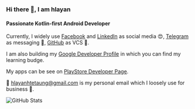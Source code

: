 ### Hi there 👋, I am hlayan
#### Passionate Kotlin-first Android Developer

Currently, I widely use [Facebook](https://www.facebook.com/HlayanHtetAung) and [LinkedIn](https://www.linkedin.com/in/hlayanhtetaung) as social media 😍, [Telegram](https://t.me/hlayanhtetaung) as messaging 🥰, [GitHub](https://github.com/hlayan) as VCS 🤞.

I am also building my [Google Developer Profile](https://g.dev/hlayan) in which you can find my learning budge.

My apps can be see on [PlayStore Developer Page](https://play.google.com/store/apps/dev?id=4979257576048559572).

💌 hlayanhtetaung@gmail.com is my personal email which I loosely use for business 🙂.

![GitHub Stats](https://github-readme-stats.vercel.app/api?username=hlayan&show_icons=true&count_private=true)
